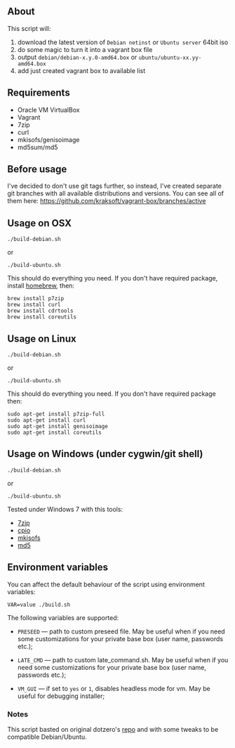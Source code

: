 ## About

This script will:

 1. download the latest version of `Debian netinst` or `Ubuntu server` 64bit iso
 2. do some magic to turn it into a vagrant box file
 3. output `debian/debian-x.y.0-amd64.box` or `ubuntu/ubuntu-xx.yy-amd64.box`
 4. add just created vagrant box to available list

## Requirements

 * Oracle VM VirtualBox
 * Vagrant
 * 7zip
 * curl
 * mkisofs/genisoimage
 * md5sum/md5

## Before usage

I've decided to don't use git tags further, so instead, I've created separate git branches with all available distributions and versions. You can see all of them here: https://github.com/kraksoft/vagrant-box/branches/active

## Usage on OSX

    ./build-debian.sh
or

    ./build-ubuntu.sh

This should do everything you need. If you don't have required package, install [homebrew](http://mxcl.github.com/homebrew/), then:

    brew install p7zip
    brew install curl
    brew install cdrtools
    brew install coreutils

## Usage on Linux

    ./build-debian.sh
or

    ./build-ubuntu.sh

This should do everything you need. If you don't have required package then:

    sudo apt-get install p7zip-full
    sudo apt-get install curl
    sudo apt-get install genisoimage
    sudo apt-get install coreutils

## Usage on Windows (under cygwin/git shell)

    ./build-debian.sh
or

    ./build-ubuntu.sh

Tested under Windows 7 with this tools:

 * [7zip](http://www.7-zip.org/)
 * [cpio](http://gnuwin32.sourceforge.net/packages/cpio.htm)
 * [mkisofs](http://sourceforge.net/projects/cdrtoolswin/)
 * [md5](http://www.fourmilab.ch/md5/)

## Environment variables

You can affect the default behaviour of the script using environment variables:

    VAR=value ./build.sh

The following variables are supported:

* `PRESEED` — path to custom preseed file. May be useful when if you need some customizations for your private base box (user name, passwords etc.);

* `LATE_CMD` — path to custom late_command.sh. May be useful when if you need some customizations for your private base box (user name, passwords etc.);

* `VM_GUI` — if set to `yes` or `1`, disables headless mode for vm. May be useful for debugging installer;


### Notes

This script basted on original dotzero's [repo](https://github.com/dotzero/vagrant-debian-wheezy-64) and with some tweaks to be compatible Debian/Ubuntu.
